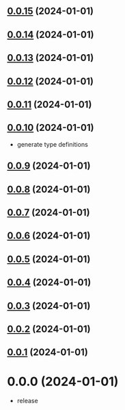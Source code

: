 ## [0.0.15](https://github.com/MohamedBechirMejri/js-ext/compare/v0.0.14...v0.0.15) (2024-01-01)



## [0.0.14](https://github.com/MohamedBechirMejri/js-ext/compare/v0.0.13...v0.0.14) (2024-01-01)



## [0.0.13](https://github.com/MohamedBechirMejri/js-ext/compare/v0.0.12...v0.0.13) (2024-01-01)



## [0.0.12](https://github.com/MohamedBechirMejri/js-ext/compare/v0.0.11...v0.0.12) (2024-01-01)



## [0.0.11](https://github.com/MohamedBechirMejri/js-ext/compare/v0.0.10...v0.0.11) (2024-01-01)



## [0.0.10](https://github.com/MohamedBechirMejri/js-ext/compare/v0.0.9...v0.0.10) (2024-01-01)

- generate type definitions

## [0.0.9](https://github.com/MohamedBechirMejri/js-ext/compare/v0.0.8...v0.0.9) (2024-01-01)

## [0.0.8](https://github.com/MohamedBechirMejri/js-ext/compare/v0.0.7...v0.0.8) (2024-01-01)

## [0.0.7](https://github.com/MohamedBechirMejri/js-ext/compare/v0.0.6...v0.0.7) (2024-01-01)

## [0.0.6](https://github.com/MohamedBechirMejri/js-ext/compare/v0.0.5...v0.0.6) (2024-01-01)

## [0.0.5](https://github.com/MohamedBechirMejri/js-ext/compare/v0.0.4...v0.0.5) (2024-01-01)

## [0.0.4](https://github.com/MohamedBechirMejri/js-ext/compare/v0.0.3...v0.0.4) (2024-01-01)

## [0.0.3](https://github.com/MohamedBechirMejri/js-ext/compare/v0.0.2...v0.0.3) (2024-01-01)

## [0.0.2](https://github.com/MohamedBechirMejri/js-ext/compare/v0.0.1...v0.0.2) (2024-01-01)

## [0.0.1](https://github.com/MohamedBechirMejri/js-ext/compare/v0.0.0...v0.0.1) (2024-01-01)

# 0.0.0 (2024-01-01)

- release
